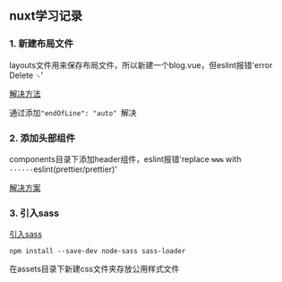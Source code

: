 ## nuxt学习记录

### 1. 新建布局文件
layouts文件用来保存布局文件，所以新建一个blog.vue，但eslint报错'error  Delete `␍`'

[解决方法](https://juejin.im/post/5e4f8a98e51d4527143e45e6)

通过添加`"endOfLine": "auto" `解决

### 2. 添加头部组件
components目录下添加header组件，eslint报错'replace `↹↹↹` with `······`eslint(prettier/prettier)'

[解决方案](http://gwiki.cn/2019/04/%E5%9C%A8tab%E5%A4%84%E7%90%86%E8%BF%99%E4%BB%B6%E4%BA%8B%E4%B8%8A,-%E5%8F%AA%E8%83%BD%E8%AF%B4vscode%E7%9C%9F%E5%82%BB)

### 3. 引入sass
[引入sass](https://zh.nuxtjs.org/api/configuration-css/)

`npm install --save-dev node-sass sass-loader`

在assets目录下新建css文件夹存放公用样式文件